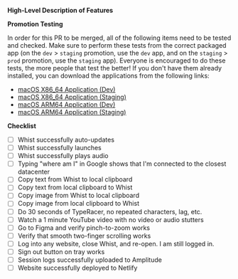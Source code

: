 **High-Level Description of Features**

**Promotion Testing**

In order for this PR to be merged, all of the following items need to be tested and checked. Make sure to perform these tests from the correct packaged app (on the `dev` > `staging` promotion, use the `dev` app, and on the `staging` > `prod` promotion, use the `staging` app). Everyone is encouraged to do these tests, the more people that test the better! If you don't have them already installed, you can download the applications from the following links:

- [macOS X86_64 Application (Dev)](https://fractal-chromium-macos-dev.s3.amazonaws.com/Whist.dmg)
- [macOS X86_64 Application (Staging)](https://fractal-chromium-macos-staging.s3.amazonaws.com/Whist.dmg)
- [macOS ARM64 Application (Dev)](https://fractal-chromium-macos-arm64-dev.s3.amazonaws.com/Whist.dmg)
- [macOS ARM64 Application (Staging)](https://fractal-chromium-macos-arm64-staging.s3.amazonaws.com/Whist.dmg)

**Checklist**

- [ ] Whist successfully auto-updates
- [ ] Whist successfully launches
- [ ] Whist successfully plays audio
- [ ] Typing "where am I" in Google shows that I'm connected to the closest datacenter
- [ ] Copy text from Whist to local clipboard
- [ ] Copy text from local clipboard to Whist
- [ ] Copy image from Whist to local clipboard
- [ ] Copy image from local clipboard to Whist
- [ ] Do 30 seconds of TypeRacer, no repeated characters, lag, etc.
- [ ] Watch a 1 minute YouTube video with no video or audio stutters
- [ ] Go to Figma and verify pinch-to-zoom works
- [ ] Verify that smooth two-finger scrolling works
- [ ] Log into any website, close Whist, and re-open. I am still logged in.
- [ ] Sign out button on tray works
- [ ] Session logs successfully uploaded to Amplitude
- [ ] Website successfully deployed to Netlify
